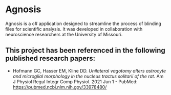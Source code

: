 # Agnosis

Agnosis is a c# application designed to streamline the process of blinding files for scientific analysis.
It was developed in collaboration with neuroscience researchers at the University of Missouri.

This project has been referenced in the following published research papers:
---   
- Hofmann GC, Hasser EM, Kline DD. *Unilateral vagotomy alters astrocyte and microglial morphology in the nucleus tractus solitarii of the rat.* Am J Physiol Regul Integr Comp Physiol. 2021 Jun 1 - PubMed: https://pubmed.ncbi.nlm.nih.gov/33978480/
